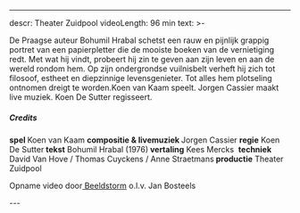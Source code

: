 
---
descr: Theater Zuidpool
videoLength: 96 min
text: >-
  <p>De Praagse auteur Bohumil Hrabal schetst een rauw en pijnlijk grappig portret van een papierpletter die de mooiste boeken van de vernietiging redt. Met wat hij vindt, probeert hij zin te geven aan zijn leven en aan de wereld rondom hem. Op zijn ondergrondse vuilnisbelt verheft hij zich tot filosoof, estheet en diepzinnige levensgenieter. Tot alles hem plotseling ontnomen dreigt te worden.Koen van Kaam speelt. Jorgen Cassier maakt live muziek. Koen De Sutter regisseert.</p><h5>Credits</h5><p><strong>spel </strong>Koen van Kaam <strong>compositie &amp; livemuziek </strong>Jorgen Cassier <strong>regie</strong> Koen De Sutter<strong> tekst</strong> Bohumil Hrabal (1976)<strong> vertaling</strong> Kees Mercks &nbsp;<strong>techniek </strong>David Van Hove / Thomas Cuyckens / Anne Straetmans<strong> productie</strong> Theater Zuidpool</p><p>Opname video door<a href="http://www.beeldstorm.be"> Beeldstorm</a> o.l.v. Jan Bosteels &nbsp;<br></p>
---
